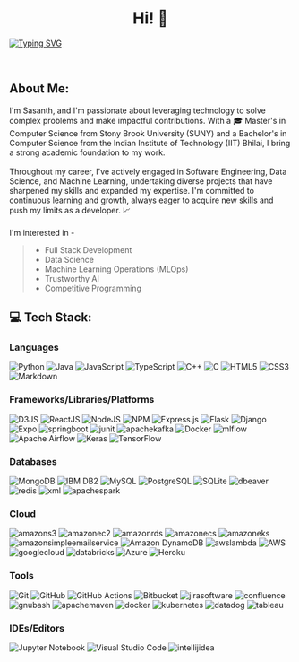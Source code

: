 <!--
### Hi there 👋
**thota-sasanth/thota-sasanth** is a ✨ _special_ ✨ repository because its `README.md` (this file) appears on your GitHub profile.

Here are some ideas to get you started:

- 🔭 I’m currently working on ...
- 🌱 I’m currently learning ...
- 👯 I’m looking to collaborate on ...
- 🤔 I’m looking for help with ...
- 💬 Ask me about ...
- 📫 How to reach me: ...
- 😄 Pronouns: ...
- ⚡ Fun fact: ...
-->

<h1 align="center"> Hi! 👋</br> 
</h1>
<a href="https://git.io/typing-svg"><img src="https://readme-typing-svg.herokuapp.com?font=Fira+Code&duration=4000&pause=400&center=true&width=830&lines=I'm+Sasanth+Thota;Software+Engineer;MS+CS+Grad+%40+Stony+Brook+University+%7C+IIT+Bhilai+Alum;Nice+to+meet+you+!" alt="Typing SVG" /></a>
<!-- <h3 align="center"> Student @ Stony Brook University | IIT Bhilai Alum </h3> -->
<p align="center">
  <a href="https://thotasasanth.netlify.app/" target="_blank"><img alt="" src="https://img.shields.io/badge/Portfolio-%2320232a?logo=PyUp&logoColor=white&style=for-the-badge" style="vertical-align:center" /></a>
<a href="https://www.linkedin.com/in/sasanththota/" target="_blank"><img alt="" src="https://img.shields.io/badge/LinkedIn-%2320232a?logo=linkedin&logoColor=0A66C2&style=for-the-badge" style="vertical-align:center" /></a>
<a href="https://github.com/thota-sasanth" target="_blank"><img alt="" src="https://img.shields.io/badge/GitHub-%2320232a?style=for-the-badge&logo=Github&logoColor=white" style="vertical-align:center" /></a>
<a href="mailto:thotasasanth@gmail.com" target="_blank"><img alt="" src="https://img.shields.io/badge/Gmail-%2320232a?style=for-the-badge&logo=gmail&logoColor=white" style="vertical-align:center" /></a>
</p>

## About Me:
I'm Sasanth, and I'm passionate about leveraging technology to solve complex problems and make impactful contributions. With a 🎓 Master's in Computer Science from Stony Brook University (SUNY) and a Bachelor's in Computer Science from the Indian Institute of Technology (IIT) Bhilai, I bring a strong academic foundation to my work. 
<br>
<br>
Throughout my career, I've actively engaged in Software Engineering, Data Science, and Machine Learning, undertaking diverse projects that have sharpened my skills and expanded my expertise. I'm committed to continuous learning and growth, always eager to acquire new skills and push my limits as a developer. 📈 <br>
<br>
I'm interested in -

> * Full Stack Development <br>
> * Data Science <br>
> * Machine Learning Operations (MLOps) <br>
> * Trustworthy AI <br>
> * Competitive Programming <br>

## 💻 Tech Stack:
### Languages
![Python](https://img.shields.io/badge/-Python-%2320232a?style=for-the-badge&logo=python)
![Java](https://img.shields.io/badge/java-%2320232a.svg?style=for-the-badge&logo=openjdk&logoColor=white)
![JavaScript](https://img.shields.io/badge/-JavaScript-%2320232a?style=for-the-badge&logo=javascript)
![TypeScript](https://img.shields.io/badge/-TypeScript-%2320232a?style=for-the-badge&logo=typescript)
![C++](https://img.shields.io/badge/c++-%2320232a.svg?style=for-the-badge&logo=c%2B%2B&logoColor=white)
![C](https://img.shields.io/badge/c-%2320232a?style=for-the-badge&logo=c&logoColor=white)
![HTML5](https://img.shields.io/badge/-HTML5-%2320232a?style=for-the-badge&logo=html5)
![CSS3](https://img.shields.io/badge/-CSS3-%2320232a?style=for-the-badge&logo=css3)
![Markdown](https://img.shields.io/badge/-Markdown-%2320232a?style=for-the-badge&logo=markdown)


### Frameworks/Libraries/Platforms
![D3JS](https://img.shields.io/badge/-D3JS-%2320232a?style=for-the-badge&logo=d3dotjs)
![ReactJS](https://img.shields.io/badge/-ReactJS-%2320232a?style=for-the-badge&logo=react)
![NodeJS](https://img.shields.io/badge/-NodeJS-%2320232a?style=for-the-badge&logo=node.js&logoColor=pink)
![NPM](https://img.shields.io/badge/NPM-%2320232a.svg?style=for-the-badge&logo=npm&logoColor=white)
![Express.js](https://img.shields.io/badge/-ExpressJS-%2320232a?style=for-the-badge&logo=express)
![Flask](https://img.shields.io/badge/-Flask-%2320232a?style=for-the-badge&logo=flask)
![Django](https://img.shields.io/badge/-Django-%2320232a?style=for-the-badge&logo=django)
![Expo](https://img.shields.io/badge/expo-%2320232a?style=for-the-badge&logo=expo&logoColor=#D04A37)
![springboot](https://img.shields.io/badge/springboot-%2320232a?style=for-the-badge&logo=springboot&logoColor=#D04A37)
![junit](https://img.shields.io/badge/junit5-%2320232a?style=for-the-badge&logo=junit5&logoColor=#D04A37)
![apachekafka](https://img.shields.io/badge/apachekafka-%2320232a?style=for-the-badge&logo=apachekafka&logoColor=#D04A37)
![Docker](https://img.shields.io/badge/docker-%2320232a.svg?style=for-the-badge&logo=docker&logoColor=white)
![mlflow](https://img.shields.io/badge/mlflow-%2320232a.svg?style=for-the-badge&logo=numpy&logoColor=blue)
![Apache Airflow](https://img.shields.io/badge/Apache%20Airflow-%2320232a?style=for-the-badge&logo=Apache%20Airflow&logoColor=white)
![Keras](https://img.shields.io/badge/Keras-%2320232a.svg?style=for-the-badge&logo=Keras&logoColor=white)
![TensorFlow](https://img.shields.io/badge/TensorFlow-%2320232a.svg?style=for-the-badge&logo=TensorFlow&logoColor=white)


### Databases
![MongoDB](https://img.shields.io/badge/-MongoDB-%2320232a?style=for-the-badge&logo=mongodb)
![IBM DB2](https://img.shields.io/badge/-IBM_DB2-%2320232a?style=for-the-badge&logo=ibm&logoColor=white)
![MySQL](https://img.shields.io/badge/-MySQL-%2320232a?style=for-the-badge&logo=mysql&logoColor=white)
![PostgreSQL](https://img.shields.io/badge/-PostgreSQL-%2320232a?style=for-the-badge&logo=postgresql&logoColor=white)
![SQLite](https://img.shields.io/badge/sqlite-%2320232a.svg?style=for-the-badge&logo=sqlite&logoColor=white)
![dbeaver](https://img.shields.io/badge/dbeaver-%2320232a.svg?style=for-the-badge&logo=dbeaver&logoColor=white)
![redis](https://img.shields.io/badge/redis-%2320232a.svg?style=for-the-badge&logo=redis&logoColor=white)
![xml](https://img.shields.io/badge/xml-%2320232a.svg?style=for-the-badge&logo=xml&logoColor=white)
![apachespark](https://img.shields.io/badge/apachespark-%2320232a.svg?style=for-the-badge&logo=apachespark&logoColor=white)


### Cloud
![amazons3](https://img.shields.io/badge/-amazons3-%2320232a?style=for-the-badge&logo=amazons3)
![amazonec2](https://img.shields.io/badge/-amazonec2-%2320232a?style=for-the-badge&logo=amazonec2)
![amazonrds](https://img.shields.io/badge/-amazonrds-%2320232a?style=for-the-badge&logo=amazonrds)
![amazonecs](https://img.shields.io/badge/-amazonecs-%2320232a?style=for-the-badge&logo=amazonecs)
![amazoneks](https://img.shields.io/badge/-amazoneks-%2320232a?style=for-the-badge&logo=amazoneks)
![amazonsimpleemailservice](https://img.shields.io/badge/-amazonsimpleemailservice-%2320232a?style=for-the-badge&logo=amazonsimpleemailservice)
![Amazon DynamoDB](https://img.shields.io/badge/-Amazon_DynamoDB-%2320232a?style=for-the-badge&logo=Amazon%20DynamoDB)
![awslambda](https://img.shields.io/badge/-awslambda-%2320232a?style=for-the-badge&logo=awslambda)
![AWS](https://img.shields.io/badge/-AWS%20SageMaker-%2320232a?style=for-the-badge&logo=amazon-aws&logoColor=orange)
![googlecloud](https://img.shields.io/badge/-googlecloud-%2320232a?style=for-the-badge&logo=googlecloud)
![databricks](https://img.shields.io/badge/-databricks-%2320232a?style=for-the-badge&logo=databricks)
![Azure](https://img.shields.io/badge/azure-%2320232a.svg?style=for-the-badge&logo=microsoftazure&logoColor=white)
![Heroku](https://img.shields.io/badge/-Heroku-%2320232a?style=for-the-badge&logo=heroku)



### Tools
![Git](https://img.shields.io/badge/-Git-%2320232a?style=for-the-badge&logo=git)
![GitHub](https://img.shields.io/badge/-GitHub-%2320232a?style=for-the-badge&logo=github)
![GitHub Actions](https://img.shields.io/badge/-github%20actions-%2320232a?style=for-the-badge&logo=githubactions)
![Bitbucket](https://img.shields.io/badge/-bitbucket-%2320232a?style=for-the-badge&logo=bitbucket)
![jirasoftware](https://img.shields.io/badge/-jirasoftware-%2320232a?style=for-the-badge&logo=jirasoftware)
![confluence](https://img.shields.io/badge/-confluence-%2320232a?style=for-the-badge&logo=confluence)
![gnubash](https://img.shields.io/badge/-gnubash-%2320232a?style=for-the-badge&logo=gnubash)
![apachemaven](https://img.shields.io/badge/-apachemaven-%2320232a?style=for-the-badge&logo=apachemaven)
![docker](https://img.shields.io/badge/-docker-%2320232a?style=for-the-badge&logo=docker)
![kubernetes](https://img.shields.io/badge/-kubernetes-%2320232a?style=for-the-badge&logo=kubernetes)
![datadog](https://img.shields.io/badge/-datadog-%2320232a?style=for-the-badge&logo=datadog)
![tableau](https://img.shields.io/badge/-tableau-%2320232a?style=for-the-badge&logo=tableau)


### IDEs/Editors
![Jupyter Notebook](https://img.shields.io/badge/jupyter-%2320232a.svg?style=for-the-badge&logo=jupyter&logoColor=white)
![Visual Studio Code](https://img.shields.io/badge/Visual%20Studio%20Code-%2320232a.svg?style=for-the-badge&logo=visual-studio-code&logoColor=white)
![intellijidea](https://img.shields.io/badge/intellijidea-%2320232a.svg?style=for-the-badge&logo=intellijidea&logoColor=white)


